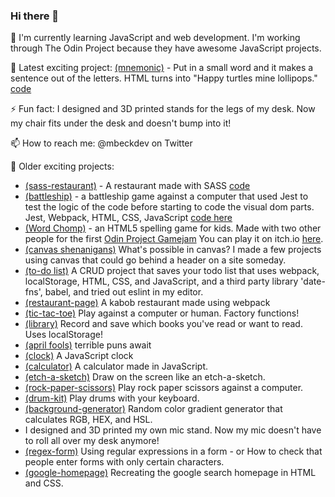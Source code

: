 ### Hi there 👋
🌱 I'm currently learning JavaScript and web development. I'm working through The Odin Project because they have awesome JavaScript projects.

🔭 Latest exciting project: [(mnemonic)](https://mbeckdev.github.io/mnemonic/) - Put in a small word and it makes a sentence out of the letters. HTML turns into "Happy turtles mine lollipops." [code](https://github.com/mbeckdev/mnemonic)

⚡ Fun fact: I designed and 3D printed stands for the legs of my desk. Now my chair fits under the desk and doesn't bump into it!

📫 How to reach me: @mbeckdev on Twitter

🔭 Older exciting projects: 
- [(sass-restaurant)](https://mbeckdev.github.io/sass-restaurant/)  -  A restaurant made with SASS [code](https://github.com/mbeckdev/sass-restaurant)
- [(battleship)](https://mbeckdev.github.io/battleship/) -  a battleship game against a computer that used Jest to test the logic of the code before starting to code the visual dom parts. Jest, Webpack, HTML, CSS, JavaScript [code here](https://github.com/mbeckdev/battleship)
- [(Word Chomp)](https://github.com/mbeckdev/spell-man) - an HTML5 spelling game for kids. Made with two other people for the first [Odin Project Gamejam](https://itch.io/jam/top-jam-1) You can play it on itch.io [here](https://mbeckdev.itch.io/word-chomp).
- [(canvas shenanigans)](https://mbeckdev.github.io/canvas-shenanigans/) What's possible in canvas? I made a few projects using canvas that could go behind a header on a site someday.
- [(to-do list)](https://mbeckdev.github.io/to-do-list/) A CRUD project that saves your todo list that uses webpack, localStorage, HTML, CSS, and JavaScript, and a third party library 'date-fns', babel, and tried out eslint in my editor.
- [(restaurant-page)](https://mbeckdev.github.io/restaurant-page/) A kabob restaurant made using webpack
- [(tic-tac-toe)](https://mbeckdev.github.io/tic-tac-toe/) Play against a computer or human. Factory functions!
- [(library)](https://mbeckdev.github.io/library/) Record and save which books you've read or want to read. Uses localStorage!
- [(april fools)](https://mbeckdev.github.io/april-fools-21/) terrible puns await
- [(clock)](https://mbeckdev.github.io/clock/) A JavaScript clock
- [(calculator)](https://mbeckdev.github.io/calculator/) A calculator made in JavaScript.
- [(etch-a-sketch)](https://mbeckdev.github.io/etch-a-sketch/) Draw on the screen like an etch-a-sketch.
- [(rock-paper-scissors)](https://mbeckdev.github.io/rock-paper-scissors/) Play rock paper scissors against a computer.
- [(drum-kit)](https://mbeckdev.github.io/drum-kit/) Play drums with your keyboard.
- [(background-generator)](https://mbeckdev.github.io/background-generator/) Random color gradient generator that calculates RGB, HEX, and HSL.
- I designed and 3D printed my own mic stand. Now my mic doesn't have to roll all over my desk anymore!
- [(regex-form)](https://mbeckdev.github.io/regex-form/) Using regular expressions in a form -  or How to check that people enter forms with only certain characters.
- [(google-homepage)](https://mbeckdev.github.io/google-homepage/) Recreating the google search homepage in HTML and CSS.
      

<!--
**mbeckdev/mbeckdev** is a ✨ _special_ ✨ repository because its `README.md` (this file) appears on your GitHub profile.

Here are some ideas to get you started:
- 🌱 I'm currently learning ...
- 🔭 I’m currently working on ...
- 🌱 I’m currently learning ...
- 👯 I’m looking to collaborate on ...
- 🤔 I’m looking for help with ...
- 💬 Ask me about ...
- 📫 How to reach me: ...
- 😄 Pronouns: ...
- ⚡ Fun fact: ...
-->

